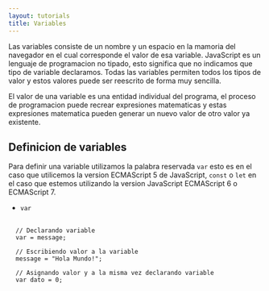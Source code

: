 ```yaml
---
layout: tutorials
title: Variables
---
```

Las variables consiste de un nombre y un espacio en la mamoria del navegador en el cual corresponde el valor de esa variable. JavaScript es un lenguaje de programacion no tipado, esto significa que no indicamos que tipo de variable declaramos. Todas las variables permiten todos los tipos de valor y estos valores puede ser reescrito de forma muy sencilla.

El valor de una variable es una entidad individual del programa, el proceso de programacion puede recrear expresiones matematicas y estas expresiones matematica pueden generar un nuevo valor de otro valor ya existente.

## Definicion de variables

Para definir una variable utilizamos la palabra reservada `var` esto es en el caso que utilicemos la version ECMAScript 5 de JavaScript, `const` o `let` en el caso que estemos utilizando la version JavaScript ECMAScript 6 o ECMAScript 7.

- `var`

<pre>
  <code class="language-javascript">
  // Declarando variable
  var = message;

  // Escribiendo valor a la variable
  message = "Hola Mundo!";

  // Asignando valor y a la misma vez declarando variable
  var dato = 0;
  </code>
</pre>
